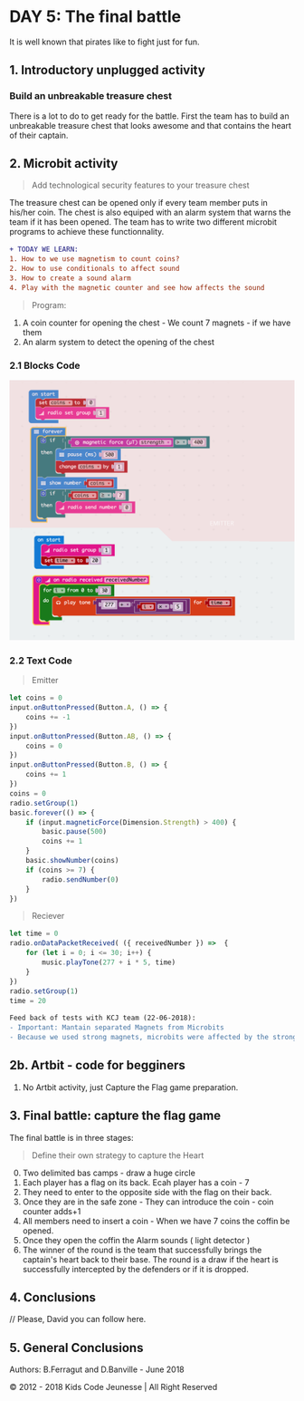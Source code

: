 # DAY 5: The final battle

It is well known that pirates like to fight just for fun.

## 1. Introductory unplugged activity

### Build an unbreakable treasure chest

There is a lot to do to get ready for the battle. First the team has to build an unbreakable treasure chest that looks awesome and that contains the heart of their captain.

## 2. Microbit activity

> Add technological security features to your treasure chest

The treasure chest can be opened only if every team member puts in his/her coin. The chest is also equiped with an alarm system that warns the team if it has been opened. The team has to write two different microbit programs to achieve these functionnality.

```diff
+ TODAY WE LEARN:
1. How to we use magnetism to count coins?
2. How to use conditionals to affect sound
3. How to create a sound alarm
4. Play with the magnetic counter and see how affects the sound
```

> Program:
1. A coin counter for opening the chest - We count 7 magnets - if we have them
2. An alarm system to detect the opening of the chest

### 2.1 Blocks Code
![Blocks Code](./images/Day5-blocks.png)
### 2.2 Text Code
> Emitter
```javascript
let coins = 0
input.onButtonPressed(Button.A, () => {
    coins += -1
})
input.onButtonPressed(Button.AB, () => {
    coins = 0
})
input.onButtonPressed(Button.B, () => {
    coins += 1
})
coins = 0
radio.setGroup(1)
basic.forever(() => {
    if (input.magneticForce(Dimension.Strength) > 400) {
        basic.pause(500)
        coins += 1
    }
    basic.showNumber(coins)
    if (coins >= 7) {
        radio.sendNumber(0)
    }
})
```
>Reciever
```javascript
let time = 0
radio.onDataPacketReceived( ({ receivedNumber }) =>  {
    for (let i = 0; i <= 30; i++) {
        music.playTone(277 + i * 5, time)
    }
})
radio.setGroup(1)
time = 20
```

```diff
Feed back of tests with KCJ team (22-06-2018): 
- Important: Mantain separated Magnets from Microbits
- Because we used strong magnets, microbits were affected by the strong magnetic fields!
```

## 2b. Artbit - code for begginers

1. No Artbit activity, just Capture the Flag game preparation.

## 3. Final battle:  capture the flag game

The final battle is in three stages:

> Define their own strategy to capture the Heart

0. Two delimited bas camps - draw a huge circle
1. Each player has a flag on its back. Ecah player has a coin - 7
2. They need to enter to the opposite side with the flag on their back.
3. Once they are in the safe zone - They can introduce the coin - coin counter adds+1
4. All members need to insert a coin - When we have 7 coins the coffin be opened.
5. Once they open the coffin the Alarm sounds ( light detector )
6. The winner of the round is the team that successfully brings the captain's heart back to their base. The round is a draw if the heart is successfully intercepted by the defenders or if it is dropped.

## 4. Conclusions

// Please, David you can follow here.

## 5. General Conclusions

Authors: B.Ferragut and D.Banville - June 2018

© 2012 - 2018 Kids Code Jeunesse | All Right Reserved
